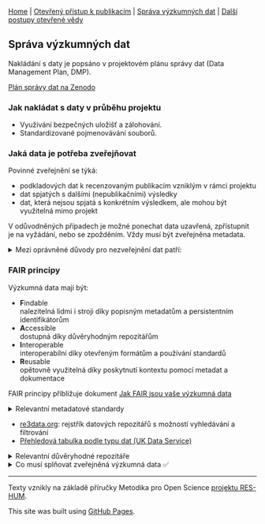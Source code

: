 [Home](/osprinciples/) | [Otevřený přístup k publikacím](/osprinciples/open-access) | [Správa výzkumných dat](/osprinciples/sprava-dat) | [Další postupy otevřené vědy](/osprinciples/dalsi-postupy) 

## Správa výzkumných dat

Nakládání s daty je popsáno v projektovém plánu správy dat (Data Management Plan, DMP).

[Plán správy dat na Zenodo](...)

### Jak nakládat s daty v průběhu projektu

- Využívání bezpečných uložišť a zálohování.
- Standardizované pojmenovávání souborů.

### Jaká data je potřeba zveřejňovat

Povinné zveřejnění se týká:
- podkladových dat k recenzovaným publikacím vzniklým v rámci projektu
- dat spjatých s dalšími (nepublikačními) výsledky
- dat, která nejsou spjatá s konkrétním výsledkem, ale mohou být využitelná mimo projekt

V odůvodněných případech je možné ponechat data uzavřená, zpřístupnit je na vyžádání, nebo se zpožděním. Vždy musí být zveřejněna metadata.

<details markdown="1"> 

<summary>Mezi oprávněné důvody pro nezveřejnění dat patří:</summary>

- právo na ochranu soukromí
- ochrana osobních údajů
- důvěrnost dat
- oprávněné obchodní zájmy, obchodní tajemství
- práva duševního vlastnictví třetích stran
- rozpor s oprávněnými zájmy příjemce, včetně komerčního využití dat

</details>

### FAIR principy

Výzkumná data mají být:
- **F**indable <br>nalezitelná lidmi i stroji díky popisným metadatům a persistentním identifikátorům
- **A**ccessible <br> dostupná díky důvěryhodným repozitářům
- **I**nteroperable <br> interoperabilní díky otevřeným formátům a používání standardů
- **R**eusable <br> opětovně využitelná díky poskytnutí kontextu pomocí metadat a dokumentace

FAIR principy přibližuje dokument [Jak FAIR jsou vaše výzkumná data](https://zenodo.org/records/3739188)

<details markdown="1"> 
<summary>Relevantní metadatové standardy</summary>

- [Brain Imaging Data Structure](https://bids.neuroimaging.io/) (BIDS)
- [Component Metadata Specification](https://fairsharing.org/FAIRsharing.2e0599) (CMDI)
- [Investigation Description Format](https://fairsharing.org/FAIRsharing.438d45) (IDF)
- [Linguistic Annotation Format](https://fairsharing.org/FAIRsharing.3cfa81) (LAF)
- [Minimum Information about an fMRI Study](https://fairsharing.org/10.25504/FAIRsharing.s3swh2) (MIfMRI)
- [Open Language Archives Community Metadata](https://fairsharing.org/FAIRsharing.17fbae) (OLAC Metadata)
- [fairsharing.org](https://fairsharing.org/): databáze standardů, formátů a dalších zdrojů pro FAIR data

</details>

- [re3data.org](https://www.re3data.org/): rejstřík datových repozitářů s možností vyhledávání a filtrování
- [Přehledová tabulka podle typu dat (UK Data Service)](https://ukdataservice.ac.uk/learning-hub/research-data-management/format-your-data/recommended-formats)

<details markdown="1"> 
<summary>Relevantní důvěryhodné repozitáře</summary>

- [Zenodo](https://zenodo.org/): obecný repozitář, spravuje CERN
  - výstupy lze přidat ke komunitě projektu: [zenodo.org/communities/langinlife](https://zenodo.org/communities/langinlife)
- [Figshare](https://figshare.com/): obecný repozitář, spravuje Digital Science Company
- [Dataverse](https://dataverse.org/): obecný repozitář, spravuje Harvard
- [Národní datový repozitář](https://data.narodni-repozitar.cz/): český obecný repozitář, spravuje CESNET

</details>

<details markdown="1">
<summary>Co musí splňovat zveřejněná výzkumná data ✅</summary>

- neobsahují citlivé nebo osobní údaje v neanonymizované podobě
- mají přidělen persistentní identifikátor (DOI, Handle)
- jsou uložena v důvěryhodném repozitáři pod jasně uvedenou licencí (CC 0, CC BY 4.0)
- jsou uložena ve vhodném formátu
- jsou popsána bohatými metadaty
- metadata jsou dostupná ve strojově čitelné podobě
- pokud jde o podkladová data k publikaci, jsou s ní pomocí metadat propojena

</details>

---

Texty vznikly na základě příručky Metodika pro Open Science [projektu RES-HUM](https://reshum.muni.cz).

This site was built using [GitHub Pages](https://pages.github.com/).